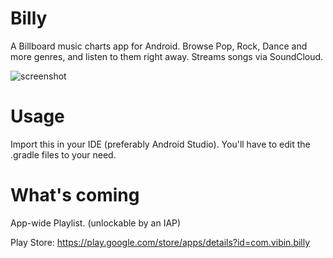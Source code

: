 Billy
=====

A Billboard music charts app for Android. Browse Pop, Rock, Dance and more genres, and listen to them right away.
Streams songs via SoundCloud.

![screenshot](http://cl.ly/YJP1/dance.png)

Usage
=====

Import this in your IDE (preferably Android Studio). You'll have to edit the .gradle files to your need.

What's coming
=====

App-wide Playlist. (unlockable by an IAP)

Play Store: https://play.google.com/store/apps/details?id=com.vibin.billy